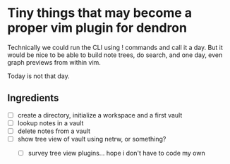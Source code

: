 # Tiny things that may become a proper vim plugin for dendron

Technically we could run the CLI using ! commands and call it a day. But
it would be nice to be able to build note trees, do search, and one day,
even graph previews from within vim.

Today is not that day.

## Ingredients

 - [ ] create a directory, initialize a workspace and a first vault
 - [ ] lookup notes in a vault
 - [ ] delete notes from a vault
 - [ ] show tree view of vault using netrw, or something?
    - [ ] survey tree view plugins... hope i don't have to code my own


